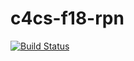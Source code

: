 # c4cs-f18-rpn
[![Build Status](https://travis-ci.org/ericjones846/c4cs-f18-rpn.png)](https://travis-ci.org/ericjones846/c4cs-f18-rpn.png)

